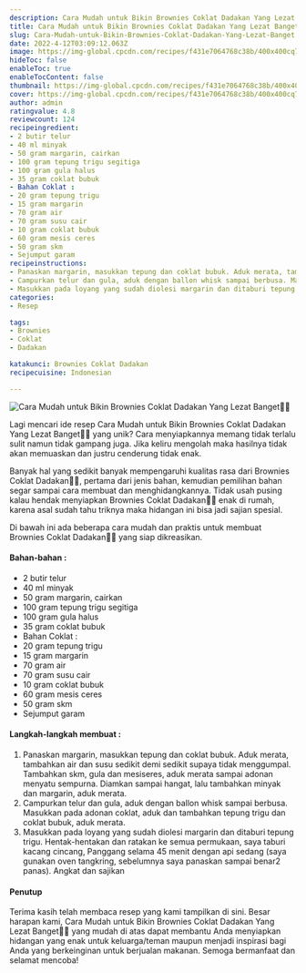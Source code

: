 ```yaml
---
description: Cara Mudah untuk Bikin Brownies Coklat Dadakan Yang Lezat Banget"
title: Cara Mudah untuk Bikin Brownies Coklat Dadakan Yang Lezat Banget
slug: Cara-Mudah-untuk-Bikin-Brownies-Coklat-Dadakan-Yang-Lezat-Banget
date: 2022-4-12T03:09:12.063Z
image: https://img-global.cpcdn.com/recipes/f431e7064768c38b/400x400cq70/photo.jpg
hideToc: false
enableToc: true
enableTocContent: false
thumbnail: https://img-global.cpcdn.com/recipes/f431e7064768c38b/400x400cq70/photo.jpg
cover: https://img-global.cpcdn.com/recipes/f431e7064768c38b/400x400cq70/photo.jpg
author: admin
ratingvalue: 4.8
reviewcount: 124
recipeingredient:
- 2 butir telur
- 40 ml minyak
- 50 gram margarin, cairkan
- 100 gram tepung trigu segitiga
- 100 gram gula halus
- 35 gram coklat bubuk
- Bahan Coklat :
- 20 gram tepung trigu
- 15 gram margarin
- 70 gram air
- 70 gram susu cair
- 10 gram coklat bubuk
- 60 gram mesis ceres
- 50 gram skm
- Sejumput garam
recipeinstructions:
- Panaskan margarin, masukkan tepung dan coklat bubuk. Aduk merata, tambahkan air dan susu sedikit demi sedikit supaya tidak menggumpal. Tambahkan skm, gula dan mesiseres, aduk merata sampai adonan menyatu sempurna. Diamkan sampai hangat, lalu tambahkan minyak dan margarin, aduk merata.
- Campurkan telur dan gula, aduk dengan ballon whisk sampai berbusa. Masukkan pada adonan coklat, aduk dan tambahkan tepung trigu dan coklat bubuk, aduk merata.
- Masukkan pada loyang yang sudah diolesi margarin dan ditaburi tepung trigu. Hentak-hentakan dan ratakan ke semua permukaan, saya taburi kacang cincang, Panggang selama 45 menit dengan api sedang (saya gunakan oven tangkring, sebelumnya saya panaskan sampai benar2 panas). Angkat dan sajikan
categories:
- Resep

tags:
- Brownies
- Coklat
- Dadakan

katakunci: Brownies Coklat Dadakan
recipecuisine: Indonesian

---
```


![Cara Mudah untuk Bikin Brownies Coklat Dadakan Yang Lezat Banget👩‍🍳](https://img-global.cpcdn.com/recipes/f431e7064768c38b/400x400cq70/photo.jpg)

Lagi mencari ide resep Cara Mudah untuk Bikin Brownies Coklat Dadakan Yang Lezat Banget👩‍🍳 yang unik? Cara menyiapkannya memang tidak terlalu sulit namun tidak gampang juga. Jika keliru mengolah maka hasilnya tidak akan memuaskan dan justru cenderung tidak enak.

Banyak hal yang sedikit banyak mempengaruhi kualitas rasa dari Brownies Coklat Dadakan👩‍🍳, pertama dari jenis bahan, kemudian pemilihan bahan segar sampai cara membuat dan menghidangkannya. Tidak usah pusing kalau hendak menyiapkan Brownies Coklat Dadakan👩‍🍳 enak di rumah, karena asal sudah tahu triknya maka hidangan ini bisa jadi sajian spesial.

Di bawah ini ada beberapa cara mudah dan praktis untuk membuat Brownies Coklat Dadakan👩‍🍳 yang siap dikreasikan.

<!--inarticleads1-->

#### Bahan-bahan :

- 2 butir telur
- 40 ml minyak
- 50 gram margarin, cairkan
- 100 gram tepung trigu segitiga
- 100 gram gula halus
- 35 gram coklat bubuk
- Bahan Coklat :
- 20 gram tepung trigu
- 15 gram margarin
- 70 gram air
- 70 gram susu cair
- 10 gram coklat bubuk
- 60 gram mesis ceres
- 50 gram skm
- Sejumput garam

<!--inarticleads2-->

#### Langkah-langkah membuat :

1. Panaskan margarin, masukkan tepung dan coklat bubuk. Aduk merata, tambahkan air dan susu sedikit demi sedikit supaya tidak menggumpal. Tambahkan skm, gula dan mesiseres, aduk merata sampai adonan menyatu sempurna. Diamkan sampai hangat, lalu tambahkan minyak dan margarin, aduk merata.
1. Campurkan telur dan gula, aduk dengan ballon whisk sampai berbusa. Masukkan pada adonan coklat, aduk dan tambahkan tepung trigu dan coklat bubuk, aduk merata.
1. Masukkan pada loyang yang sudah diolesi margarin dan ditaburi tepung trigu. Hentak-hentakan dan ratakan ke semua permukaan, saya taburi kacang cincang, Panggang selama 45 menit dengan api sedang (saya gunakan oven tangkring, sebelumnya saya panaskan sampai benar2 panas). Angkat dan sajikan

#### Penutup

Terima kasih telah membaca resep yang kami tampilkan di sini. Besar harapan kami, Cara Mudah untuk Bikin Brownies Coklat Dadakan Yang Lezat Banget👩‍🍳 yang mudah di atas dapat membantu Anda menyiapkan hidangan yang enak untuk keluarga/teman maupun menjadi inspirasi bagi Anda yang berkeinginan untuk berjualan makanan. Semoga bermanfaat dan selamat mencoba!